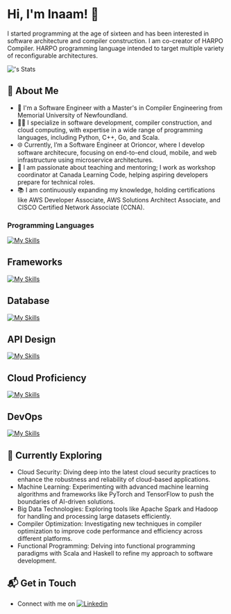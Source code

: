 # Hi, I'm Inaam! 👋

I started programming at the age of sixteen and has been interested in software architecture and compiler construction. I am co-creator of HARPO Compiler. HARPO programming language intended to target multiple variety of reconfigurable architectures.

![<username>'s Stats](https://github-readme-stats.vercel.app/api?username=Inaam-Ahmed&theme=vue-dark&show_icons=true&hide_border=true&count_private=true)

## 🚀 About Me

- 🔭 I'm a Software Engineer with a Master's in Compiler Engineering from Memorial University of Newfoundland.
- 🧑‍💻 I specialize in software development, compiler construction, and cloud computing, with expertise in a wide range of programming languages, including Python, C++, Go, and Scala.
- 🌐 Currently, I’m a Software Engineer at Orioncor, where I develop software architecure, focusing on end-to-end cloud, mobile, and web infrastructure using microservice architectures.
- 📝 I am passionate about teaching and mentoring; I work as workshop coordinator at Canada Learning Code, helping aspiring developers prepare for technical roles.
- 📚 I am continuously expanding my knowledge, holding certifications like AWS Developer Associate, AWS Solutions Architect Associate, and CISCO Certified Network Associate (CCNA).

### Programming Languages
[![My Skills](https://skillicons.dev/icons?i=js,html,css,git,c,scala,cpp,java)](https://skillicons.dev)

## Frameworks
[![My Skills](https://skillicons.dev/icons?i=django,react,flask)](https://skillicons.dev)

## Database
[![My Skills](https://skillicons.dev/icons?i=mongodb,mysql,openshift,cassandra,postgres,dynamodb)](https://skillicons.dev)

## API Design
[![My Skills](https://skillicons.dev/icons?i=express,fastapi)](https://skillicons.dev)


## Cloud Proficiency
[![My Skills](https://skillicons.dev/icons?i=aws,azure,cloudflare,terraform)](https://skillicons.dev)


## DevOps
[![My Skills](https://skillicons.dev/icons?i=kubernetes,docker,bash,git,gradle,kafka,rabbitmq,terraform)](https://skillicons.dev)


## 🌱 Currently Exploring

- Cloud Security: Diving deep into the latest cloud security practices to enhance the robustness and reliability of cloud-based applications.
- Machine Learning: Experimenting with advanced machine learning algorithms and frameworks like PyTorch and TensorFlow to push the boundaries of AI-driven solutions.
- Big Data Technologies: Exploring tools like Apache Spark and Hadoop for handling and processing large datasets efficiently.
- Compiler Optimization: Investigating new techniques in compiler optimization to improve code performance and efficiency across different platforms.
- Functional Programming: Delving into functional programming paradigms with Scala and Haskell to refine my approach to software development.

## 📬 Get in Touch

- Connect with me on [![Linkedin](https://skillicons.dev/icons?i=linkedin)](https://www.linkedin.com/in/inaam-ahmed/)
